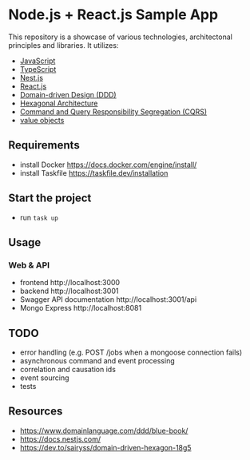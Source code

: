 # Node.js + React.js Sample App

This repository is a showcase of various technologies, architectonal principles and libraries.
It utilizes:

- [JavaScript](https://javascript.info/)
- [TypeScript](https://www.typescriptlang.org/)
- [Nest.js](nestjs.com)
- [React.js](https://react.dev/)
- [Domain-driven Design (DDD)](https://en.wikipedia.org/wiki/Domain-driven_design)
- [Hexagonal Architecture](https://en.wikipedia.org/wiki/Hexagonal_architecture_(software))
- [Command and Query Responsibility Segregation (CQRS)](https://en.wikipedia.org/wiki/Command_Query_Responsibility_Segregation)
- [value objects](https://en.wikipedia.org/wiki/Value_object)

## Requirements

- install Docker https://docs.docker.com/engine/install/
- install Taskfile https://taskfile.dev/installation

## Start the project

- run `task up`

## Usage

### Web & API

- frontend http://localhost:3000
- backend http://localhost:3001
- Swagger API documentation http://localhost:3001/api
- Mongo Express http://localhost:8081

## TODO

- error handling (e.g. POST /jobs when a mongoose connection fails)
- asynchronous command and event processing
- correlation and causation ids
- event sourcing
- tests

## Resources

- https://www.domainlanguage.com/ddd/blue-book/
- https://docs.nestjs.com/
- https://dev.to/sairyss/domain-driven-hexagon-18g5